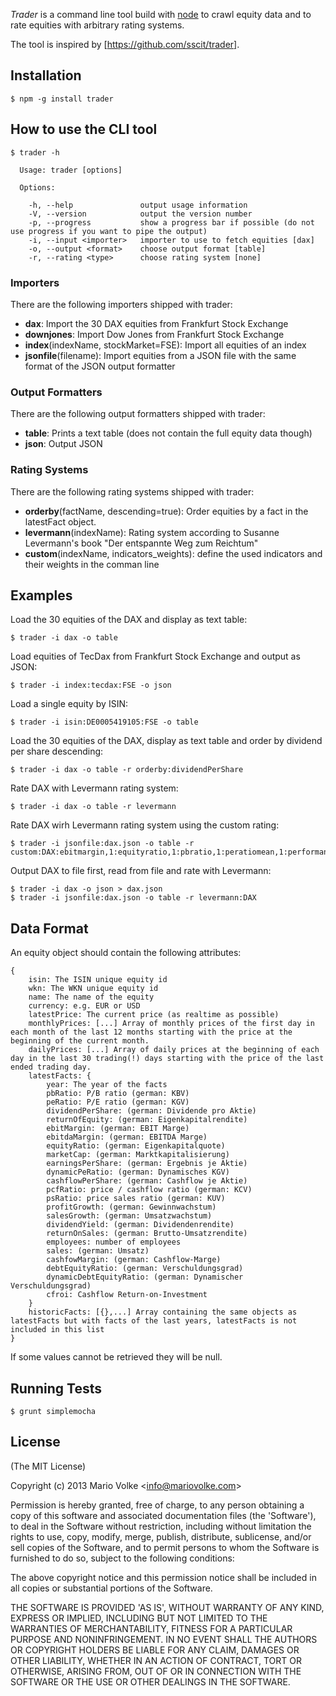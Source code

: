 _Trader_ is a command line tool build with [node](http://nodejs.org) to crawl equity data and to rate equities with arbitrary rating systems.

The tool is inspired by [https://github.com/sscit/trader].

## Installation

    $ npm -g install trader

## How to use the CLI tool

    $ trader -h

      Usage: trader [options]

      Options:

        -h, --help               output usage information
        -V, --version            output the version number
        -p, --progress           show a progress bar if possible (do not use progress if you want to pipe the output)
        -i, --input <importer>   importer to use to fetch equities [dax]
        -o, --output <format>    choose output format [table]
        -r, --rating <type>      choose rating system [none]

### Importers

There are the following importers shipped with trader:

- __dax__: Import the 30 DAX equities from Frankfurt Stock Exchange
- __downjones__: Import Dow Jones from Frankfurt Stock Exchange
- __index__(indexName, stockMarket=FSE): Import all equities of an index
- __jsonfile__(filename): Import equities from a JSON file with the same format of the JSON output formatter

### Output Formatters

There are the following output formatters shipped with trader:

- __table__: Prints a text table (does not contain the full equity data though)
- __json__: Output JSON

### Rating Systems

There are the following rating systems shipped with trader:

- __orderby__(factName, descending=true): Order equities by a fact in the latestFact object.
- __levermann__(indexName): Rating system according to Susanne Levermann's book "Der entspannte Weg zum Reichtum"
- __custom__(indexName, indicators_weights): define the used indicators and their weights in the comman line

## Examples

Load the 30 equities of the DAX and display as text table:

    $ trader -i dax -o table

Load equities of TecDax from Frankfurt Stock Exchange and output as JSON:

    $ trader -i index:tecdax:FSE -o json

Load a single equity by ISIN:

    $ trader -i isin:DE0005419105:FSE -o table

Load the 30 equities of the DAX, display as text table and order by dividend per share descending:

    $ trader -i dax -o table -r orderby:dividendPerShare

Rate DAX with Levermann rating system:

    $ trader -i dax -o table -r levermann

Rate DAX wirh Levermann rating system using the custom rating:

    $ trader -i jsonfile:dax.json -o table -r custom:DAX:ebitmargin,1:equityratio,1:pbratio,1:peratiomean,1:performance12m,1:performance6m,1:pricemomentum,1:prratio,1:returnofequity,1:threemonthreversal,1

Output DAX to file first, read from file and rate with Levermann:

    $ trader -i dax -o json > dax.json
    $ trader -i jsonfile:dax.json -o table -r levermann:DAX

## Data Format

An equity object should contain the following attributes:

    {
        isin: The ISIN unique equity id
        wkn: The WKN unique equity id
        name: The name of the equity
        currency: e.g. EUR or USD
        latestPrice: The current price (as realtime as possible)
        monthlyPrices: [...] Array of monthly prices of the first day in each month of the last 12 months starting with the price at the beginning of the current month.
        dailyPrices: [...] Array of daily prices at the beginning of each day in the last 30 trading(!) days starting with the price of the last ended trading day.
        latestFacts: {
            year: The year of the facts
            pbRatio: P/B ratio (german: KBV)
            peRatio: P/E ratio (german: KGV)
            dividendPerShare: (german: Dividende pro Aktie)
            returnOfEquity: (german: Eigenkapitalrendite)
            ebitMargin: (german: EBIT Marge)
            ebitdaMargin: (german: EBITDA Marge)
            equityRatio: (german: Eigenkapitalquote)
            marketCap: (german: Marktkapitalisierung)
            earningsPerShare: (german: Ergebnis je Aktie)
            dynamicPeRatio: (german: Dynamisches KGV)
            cashflowPerShare: (german: Cashflow je Aktie)
            pcfRatio: price / cashflow ratio (german: KCV)
            psRatio: price sales ratio (german: KUV)
            profitGrowth: (german: Gewinnwachstum)
            salesGrowth: (german: Umsatzwachstum)
            dividendYield: (german: Dividendenrendite)
            returnOnSales: (german: Brutto-Umsatzrendite)
            employees: number of employees
            sales: (german: Umsatz)
            cashfowMargin: (german: Cashflow-Marge)
            debtEquityRatio: (german: Verschuldungsgrad)
            dynamicDebtEquityRatio: (german: Dynamischer Verschuldungsgrad)
            cfroi: Cashflow Return-on-Investment
        }
        historicFacts: [{},...] Array containing the same objects as latestFacts but with facts of the last years, latestFacts is not included in this list
    }

If some values cannot be retrieved they will be null.

## Running Tests

    $ grunt simplemocha

## License

(The MIT License)

Copyright (c) 2013 Mario Volke &lt;info@mariovolke.com&gt;

Permission is hereby granted, free of charge, to any person obtaining
a copy of this software and associated documentation files (the
'Software'), to deal in the Software without restriction, including
without limitation the rights to use, copy, modify, merge, publish,
distribute, sublicense, and/or sell copies of the Software, and to
permit persons to whom the Software is furnished to do so, subject to
the following conditions:

The above copyright notice and this permission notice shall be
included in all copies or substantial portions of the Software.

THE SOFTWARE IS PROVIDED 'AS IS', WITHOUT WARRANTY OF ANY KIND,
EXPRESS OR IMPLIED, INCLUDING BUT NOT LIMITED TO THE WARRANTIES OF
MERCHANTABILITY, FITNESS FOR A PARTICULAR PURPOSE AND NONINFRINGEMENT.
IN NO EVENT SHALL THE AUTHORS OR COPYRIGHT HOLDERS BE LIABLE FOR ANY
CLAIM, DAMAGES OR OTHER LIABILITY, WHETHER IN AN ACTION OF CONTRACT,
TORT OR OTHERWISE, ARISING FROM, OUT OF OR IN CONNECTION WITH THE
SOFTWARE OR THE USE OR OTHER DEALINGS IN THE SOFTWARE.